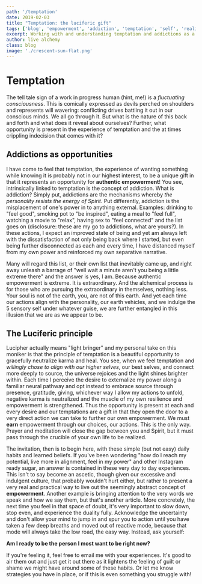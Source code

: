 ```yaml
---
path: '/temptation'
date: 2019-02-03
title: "Temptation: the luciferic gift"
tags: ['blog', 'empowerment', 'addiction', 'temptation', 'self', 'realization', 'the work', 'healing']
excerpt: Working with and understanding temptation and addictions as a means to empowerment
author: live alchemy
class: blog
image: './crescent-sun-flat.png'
---
```


# Temptation
The tell tale sign of a work in progress human (hint, me!) is a *fluctuating consciousness*. This is comically expressed as devils perched on shoulders and represents will wavering: conflicting drives battling it out in our conscious minds. We all go through it. But what is the nature of this back and forth and what does it reveal about ourselves? Further, what opportunity is present in the experience of temptation and the at times crippling indecision that comes with it?
## Addictions as opportunities
I have come to feel that temptation, the experience of wanting something while knowing it is probably not in our highest interest, to be a unique gift in that it represents an opportunity for **authentic empowerment**! You see, intrinsically linked to temptation is the concept of addiction. What is addiction? Simply put, addictions are the mechanisms whereby *the personality resists the energy of Spirit*. Put differently, addiction is the misplacement of one's power in to anything external. Examples: drinking to "feel good", smoking pot to "be inspired", eating a meal to "feel full", watching a movie to "relax", having sex to "feel connected" and the list goes on (disclosure: these are my go to addictions, what are yours?). In these actions, I expect an improved state of being and yet am always left with the dissatisfaction of not only being back where I started, but even being further disconnected as each and every time, I have distanced myself from my own power and reinforced my own separative narrative.

Many will regard this list, or their own list that inevitably came up, and right away unleash a barrage of "well wait a minute aren't you being a little extreme there" and the answer is yes, I am. Because authentic empowerment is extreme. It is extraordinary. And the alchemical process is for those who are pursuing the extraordinary in themselves, nothing less. Your soul is not of the earth, you, are not of this earth. And yet each time our actions align with the personality, our earth vehicles, and we indulge the 5 sensory self under whatever guise, we are further entangled  in this illusion that we are as we appear to be.

## The Luciferic principle

Lucipher actually means "light bringer" and my personal take on this moniker is that the principle of temptation is a beautiful opportunity to gracefully neutralize karma and heal. You see, when we feel temptation and *willingly chose to align with our higher selves*, our best selves, and connect more deeply to source, the universe rejoices and the light shines brighter within. Each time I perceive the desire to externalize my power along a familiar neural pathway and opt instead to embrace source through presence, gratitude, giving, whichever way I allow my actions to unfold, negative karma is neutralized and the muscle of my own resilience and empowerment is strengthened. Thus the opportunity is present at each and every desire and our temptations are a gift in that they open the door to a very direct action we can take to further our own empowerment. We must **earn** empowerment through our choices, our actions. This is the only way. Prayer and meditation will close the gap between you and Spirit, but it must pass through the crucible of your own life to be realized.

The invitation, then is to begin here, with these simple (but not easy) daily habits and learned beliefs. If you've been wondering "how do I reach my potential, live more in alignment, feel in my power" and other Instagram ready sugar, an answer is contained in these very day to day experiences. This isn't to say become an ascetic, though given our excessive and indulgent culture, that probably wouldn't hurt either, but rather to present a very real and practical way to live out the seemingly abstract concept of **empowerment**. Another example is bringing attention to the very words we speak and how we say them, but that's another article. More concretely, the next time you feel in that space of doubt, it's very important to slow down, stop even, and experience the duality fully. Acknowledge the uncertainty and don't allow your mind to jump in and spur you to action until you have taken a few deep breaths and moved out of reactive mode, because that mode will always take the low road, the easy way. Instead, ask yourself:

**Am I ready to be the person I most want to be right now?**

If you're feeling it, feel free to email me with your experiences. It's good to air them out and just get it out there as it lightens the feeling of guilt or shame we might have around some of these habits. Or let me know strategies you have in place, or if this is even something you struggle with!
